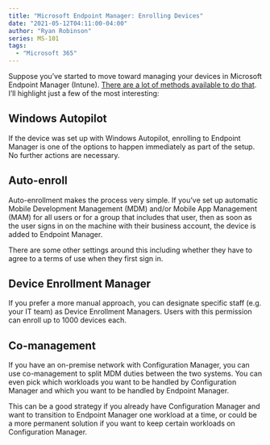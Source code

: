 ```yaml
---
title: "Microsoft Endpoint Manager: Enrolling Devices"
date: "2021-05-12T04:11:00-04:00"
author: "Ryan Robinson"
series: MS-101
tags:
  - "Microsoft 365"
---
```


Suppose you’ve started to move toward managing your devices in Microsoft Endpoint Manager (Intune). [There are a lot of methods available to do that](https://docs.microsoft.com/en-us/mem/intune/enrollment/device-enrollment). I’ll highlight just a few of the most interesting:

## Windows Autopilot

If the device was set up with Windows Autopilot, enrolling to Endpoint Manager is one of the options to happen immediately as part of the setup. No further actions are necessary.

## Auto-enroll

Auto-enrollment makes the process very simple. If you’ve set up automatic Mobile Development Management (MDM) and/or Mobile App Management (MAM) for all users or for a group that includes that user, then as soon as the user signs in on the machine with their business account, the device is added to Endpoint Manager.

There are some other settings around this including whether they have to agree to a terms of use when they first sign in.

## Device Enrollment Manager

If you prefer a more manual approach, you can designate specific staff (e.g. your IT team) as Device Enrollment Managers. Users with this permission can enroll up to 1000 devices each.

## Co-management

If you have an on-premise network with Configuration Manager, you can use co-management to split MDM duties between the two systems. You can even pick which workloads you want to be handled by Configuration Manager and which you want to be handled by Endpoint Manager.

This can be a good strategy if you already have Configuration Manager and want to transition to Endpoint Manager one workload at a time, or could be a more permanent solution if you want to keep certain workloads on Configuration Manager.
